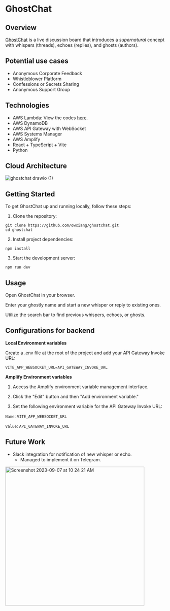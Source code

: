 # GhostChat

## Overview

[GhostChat](https://main.d3pzs3i3v2h1ic.amplifyapp.com/) is a live discussion board that introduces a _supernatural_ concept with whispers (threads), echoes (replies), and ghosts (authors).

## Potential use cases

- Anonymous Corporate Feedback
- Whistleblower Platform
- Confessions or Secrets Sharing
- Anonymous Support Group

## Technologies

- AWS Lambda: View the codes [here](https://github.com/owxiang/ghostchat/tree/main/lambdas).
- AWS DynamoDB
- AWS API Gateway with WebSocket
- AWS Systems Manager
- AWS Amplify
- React + TypeScript + Vite
- Python

## Cloud Architecture

![ghostchat drawio (1)](https://github.com/owxiang/ghostchat/assets/22820037/2e80187a-15bd-413b-914d-6eff8eba426f)

## Getting Started

To get GhostChat up and running locally, follow these steps:

1. Clone the repository:

```
git clone https://github.com/owxiang/ghostchat.git
cd ghostchat
```

2. Install project dependencies:

```
npm install
```

3. Start the development server:

```
npm run dev
```

## Usage

Open GhostChat in your browser.

Enter your ghostly name and start a new whisper or reply to existing ones.

Utilize the search bar to find previous whispers, echoes, or ghosts.

## Configurations for backend

**Local Environment variables**

Create a .env file at the root of the project and add your API Gateway Invoke URL:

```
VITE_APP_WEBSOCKET_URL=API_GATEWAY_INVOKE_URL
```

**Amplify Environment variables**

1. Access the Amplify environment variable management interface.

2. Click the "Edit" button and then "Add environment variable."

3. Set the following environment variable for the API Gateway Invoke URL:

`Name`: `VITE_APP_WEBSOCKET_URL`

`Value`: `API_GATEWAY_INVOKE_URL`

## Future Work

- Slack integration for notification of new whisper or echo.
  - Managed to implement it on Telegram.
<img width="438" alt="Screenshot 2023-09-07 at 10 24 21 AM" src="https://github.com/owxiang/ghostchat/assets/22820037/c95a1e93-dfe0-42f5-aaa9-b0ef780f2cc7">
